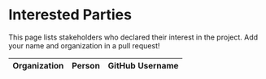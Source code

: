 # Interested Parties

This page lists stakeholders who declared their interest in the project.
Add your name and organization in a pull request!

Organization | Person | GitHub Username
-- | -- | --

